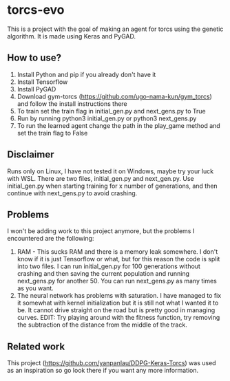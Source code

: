 # torcs-evo
This is a project with the goal of making an agent for torcs using the genetic algorithm. It is made using Keras and PyGAD.

## How to use?
1. Install Python and pip if you already don't have it
2. Install Tensorflow
3. Install PyGAD
4. Download gym-torcs (https://github.com/ugo-nama-kun/gym_torcs) and follow the install instructions there
5. To train set the train flag in initial_gen.py and next_gens.py to True
6. Run by running python3 initial_gen.py or python3 next_gens.py
7. To run the learned agent change the path in the play_game method and set the train flag to False

## Disclaimer
Runs only on Linux, I have not tested it on Windows, maybe try your luck with WSL. There are two files, initial_gen.py and next_gen.py. Use initial_gen.py when starting training for x number of generations, and then continue with next_gens.py to avoid crashing.

## Problems
I won't be adding work to this project anymore, but the problems I encountered are the following:
1. RAM - This sucks RAM and there is a memory leak somewhere. I don't know if it is just Tensorflow or what, but for this reason the code is split into two files. I can run initial_gen.py for 100 generations without crashing and then saving the current population and running next_gens.py for another 50. You can run next_gens.py as many times as you want.
2. The neural network has problems with saturation. I have managed to fix it somewhat with kernel initialization but it is still not what I wanted it to be. It cannot drive straight on the road but is pretty good in managing curves. EDIT: Try playing around with the fitness function, try removing the subtraction of the distance from the middle of the track.

## Related work
This project (https://github.com/yanpanlau/DDPG-Keras-Torcs) was used as an inspiration so go look there if you want any more information.
